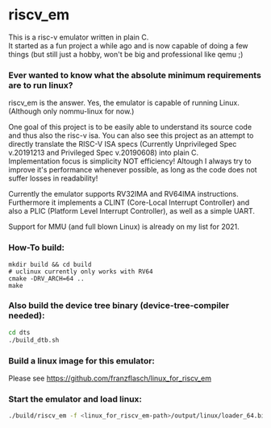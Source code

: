 # riscv_em
This is a risc-v emulator written in plain C.  
It started as a fun project a while ago and is now capable of doing a few things (but still just a hobby, won't be big and professional like qemu ;)  

### Ever wanted to know what the absolute minimum requirements are to run linux?
riscv_em is the answer. Yes, the emulator is capable of running Linux. (Although only nommu-linux for now.)  

One goal of this project is to be easily able to understand its source code and thus also the risc-v isa. You can also see this project as an attempt to directly translate the RISC-V ISA specs (Currently Unprivileged Spec v.20191213 and Privileged Spec v.20190608) into plain C.  
Implementation focus is simplicity NOT efficiency! Altough I always try to improve it's performance whenever possible, as long as the code does not suffer losses in readability!  

Currently the emulator supports RV32IMA and RV64IMA instructions.  
Furthermore it implements a CLINT (Core-Local Interrupt Controller) and also a PLIC (Platform Level Interrupt Controller), as well as a simple UART.  

Support for MMU (and full blown Linux) is already on my list for 2021.  

### How-To build:  
```console  
mkdir build && cd build  
# uclinux currently only works with RV64
cmake -DRV_ARCH=64 ..  
make  
```  

### Also build the device tree binary (device-tree-compiler needed):
```sh
cd dts
./build_dtb.sh
```

### Build a linux image for this emulator:
Please see https://github.com/franzflasch/linux_for_riscv_em  

### Start the emulator and load linux:
```sh
./build/riscv_em -f <linux_for_riscv_em-path>/output/linux/loader_64.bin -d dts/riscv_em.dtb
```
